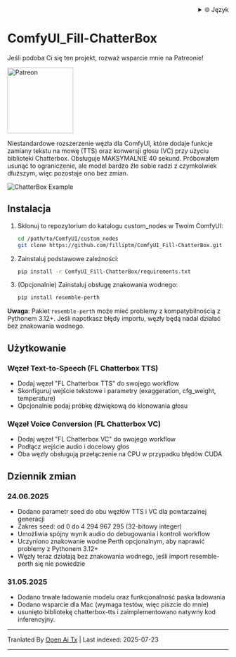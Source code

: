 <div align="right">
  <details>
    <summary >🌐 Język</summary>
    <div>
      <div align="center">
        <a href="https://openaitx.github.io/view.html?user=filliptm&project=ComfyUI_Fill-ChatterBox&lang=en">English</a>
        | <a href="https://openaitx.github.io/view.html?user=filliptm&project=ComfyUI_Fill-ChatterBox&lang=zh-CN">简体中文</a>
        | <a href="https://openaitx.github.io/view.html?user=filliptm&project=ComfyUI_Fill-ChatterBox&lang=zh-TW">繁體中文</a>
        | <a href="https://openaitx.github.io/view.html?user=filliptm&project=ComfyUI_Fill-ChatterBox&lang=ja">日本語</a>
        | <a href="https://openaitx.github.io/view.html?user=filliptm&project=ComfyUI_Fill-ChatterBox&lang=ko">한국어</a>
        | <a href="https://openaitx.github.io/view.html?user=filliptm&project=ComfyUI_Fill-ChatterBox&lang=hi">हिन्दी</a>
        | <a href="https://openaitx.github.io/view.html?user=filliptm&project=ComfyUI_Fill-ChatterBox&lang=th">ไทย</a>
        | <a href="https://openaitx.github.io/view.html?user=filliptm&project=ComfyUI_Fill-ChatterBox&lang=fr">Français</a>
        | <a href="https://openaitx.github.io/view.html?user=filliptm&project=ComfyUI_Fill-ChatterBox&lang=de">Deutsch</a>
        | <a href="https://openaitx.github.io/view.html?user=filliptm&project=ComfyUI_Fill-ChatterBox&lang=es">Español</a>
        | <a href="https://openaitx.github.io/view.html?user=filliptm&project=ComfyUI_Fill-ChatterBox&lang=it">Italiano</a>
        | <a href="https://openaitx.github.io/view.html?user=filliptm&project=ComfyUI_Fill-ChatterBox&lang=ru">Русский</a>
        | <a href="https://openaitx.github.io/view.html?user=filliptm&project=ComfyUI_Fill-ChatterBox&lang=pt">Português</a>
        | <a href="https://openaitx.github.io/view.html?user=filliptm&project=ComfyUI_Fill-ChatterBox&lang=nl">Nederlands</a>
        | <a href="https://openaitx.github.io/view.html?user=filliptm&project=ComfyUI_Fill-ChatterBox&lang=pl">Polski</a>
        | <a href="https://openaitx.github.io/view.html?user=filliptm&project=ComfyUI_Fill-ChatterBox&lang=ar">العربية</a>
        | <a href="https://openaitx.github.io/view.html?user=filliptm&project=ComfyUI_Fill-ChatterBox&lang=fa">فارسی</a>
        | <a href="https://openaitx.github.io/view.html?user=filliptm&project=ComfyUI_Fill-ChatterBox&lang=tr">Türkçe</a>
        | <a href="https://openaitx.github.io/view.html?user=filliptm&project=ComfyUI_Fill-ChatterBox&lang=vi">Tiếng Việt</a>
        | <a href="https://openaitx.github.io/view.html?user=filliptm&project=ComfyUI_Fill-ChatterBox&lang=id">Bahasa Indonesia</a>
      </div>
    </div>
  </details>
</div>

# ComfyUI_Fill-ChatterBox

Jeśli podoba Ci się ten projekt, rozważ wsparcie mnie na Patreonie!
<p align="left">
  <a href="https://www.patreon.com/c/Machinedelusions">
    <img src="https://raw.githubusercontent.com/filliptm/ComfyUI_Fill-ChatterBox/main/assets/Patreon.png" width="150px" alt="Patreon">
  </a>
</p>

Niestandardowe rozszerzenie węzła dla ComfyUI, które dodaje funkcje zamiany tekstu na mowę (TTS) oraz konwersji głosu (VC) przy użyciu biblioteki Chatterbox.
Obsługuje MAKSYMALNIE 40 sekund. Próbowałem usunąć to ograniczenie, ale model bardzo źle sobie radzi z czymkolwiek dłuższym, więc pozostaje ono bez zmian.

![ChatterBox Example](https://raw.githubusercontent.com/filliptm/ComfyUI_Fill-ChatterBox/main/web/image.png)

## Instalacja

1. Sklonuj to repozytorium do katalogu custom_nodes w Twoim ComfyUI:

   ```bash
   cd /path/to/ComfyUI/custom_nodes
   git clone https://github.com/filliptm/ComfyUI_Fill-ChatterBox.git
   ```
2. Zainstaluj podstawowe zależności:

   ```bash
   pip install -r ComfyUI_Fill-ChatterBox/requirements.txt
   ```
3. (Opcjonalnie) Zainstaluj obsługę znakowania wodnego:

   ```bash
   pip install resemble-perth
   ```
**Uwaga**: Pakiet `resemble-perth` może mieć problemy z kompatybilnością z Pythonem 3.12+. Jeśli napotkasz błędy importu, węzły będą nadal działać bez znakowania wodnego.


## Użytkowanie

### Węzeł Text-to-Speech (FL Chatterbox TTS)
- Dodaj węzeł "FL Chatterbox TTS" do swojego workflow
- Skonfiguruj wejście tekstowe i parametry (exaggeration, cfg_weight, temperature)
- Opcjonalnie podaj próbkę dźwiękową do klonowania głosu

### Węzeł Voice Conversion (FL Chatterbox VC)
- Dodaj węzeł "FL Chatterbox VC" do swojego workflow
- Podłącz wejście audio i docelowy głos
- Oba węzły obsługują przełączenie na CPU w przypadku błędów CUDA

## Dziennik zmian

### 24.06.2025
- Dodano parametr seed do obu węzłów TTS i VC dla powtarzalnej generacji
- Zakres seed: od 0 do 4 294 967 295 (32-bitowy integer)
- Umożliwia spójny wynik audio do debugowania i kontroli workflow
- Uczyniono znakowanie wodne Perth opcjonalnym, aby naprawić problemy z Pythonem 3.12+
- Węzły teraz działają bez znakowania wodnego, jeśli import resemble-perth się nie powiedzie

### 31.05.2025
- Dodano trwałe ładowanie modelu oraz funkcjonalność paska ładowania
- Dodano wsparcie dla Mac (wymaga testów, więc piszcie do mnie)
- usunięto bibliotekę chatterbox-tts i zaimplementowano natywny kod inferencyjny.



---

Tranlated By [Open Ai Tx](https://github.com/OpenAiTx/OpenAiTx) | Last indexed: 2025-07-23

---